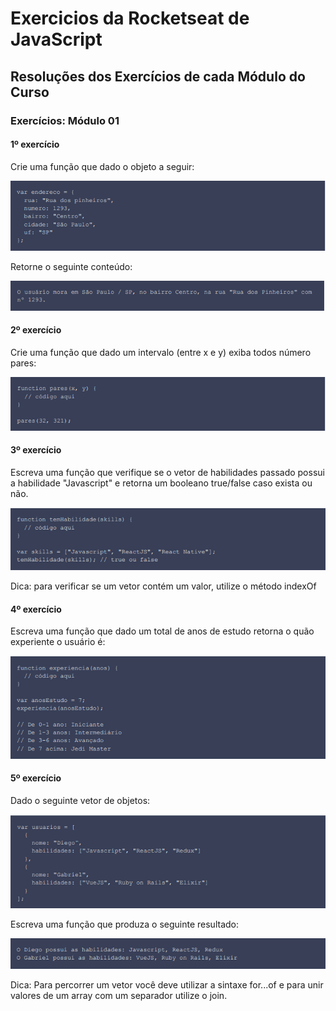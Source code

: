 # Exercicios da Rocketseat de JavaScript
## Resoluções dos Exercícios de cada Módulo do Curso 


### Exercícios: Módulo 01
#### 1º exercício
Crie uma função que dado o objeto a seguir:

![Imagem da 1° parte do 2° Exercicio](https://github.com/Gabriel-Vasconcelos/Exercicios-Rocketseat-JS/blob/master/Images/1-modulo-1.PNG)

Retorne o seguinte conteúdo:

![Imagem da 2° parte do 1° Exercicio](https://github.com/Gabriel-Vasconcelos/Exercicios-Rocketseat-JS/blob/master/Images/1-modulo-1.1.PNG)


#### 2º exercício
Crie uma função que dado um intervalo (entre x e y) exiba todos número pares:

![Imagem do 2° Exercicio](https://github.com/Gabriel-Vasconcelos/Exercicios-Rocketseat-JS/blob/master/Images/1-modulo-2.PNG)


#### 3º exercício
Escreva uma função que verifique se o vetor de habilidades passado possui a habilidade "Javascript"
e retorna um booleano true/false caso exista ou não.

![Imagem do 3° Exercicio](https://github.com/Gabriel-Vasconcelos/Exercicios-Rocketseat-JS/blob/master/Images/1-modulo-3.PNG)

Dica: para verificar se um vetor contém um valor, utilize o método indexOf


#### 4º exercício
Escreva uma função que dado um total de anos de estudo retorna o quão experiente o usuário é:

![Imagem do 4° Exercicio](https://github.com/Gabriel-Vasconcelos/Exercicios-Rocketseat-JS/blob/master/Images/1-modulo-4.PNG)


#### 5º exercício
Dado o seguinte vetor de objetos:

![Imagem da 1° parte do 5° Exercicio](https://github.com/Gabriel-Vasconcelos/Exercicios-Rocketseat-JS/blob/master/Images/1-modulo-5.PNG)

Escreva uma função que produza o seguinte resultado:

![Imagem da 2° parte do 5° Exercicio](https://github.com/Gabriel-Vasconcelos/Exercicios-Rocketseat-JS/blob/master/Images/1-modulo-5.1.PNG)

Dica: Para percorrer um vetor você deve utilizar a sintaxe for...of e para unir valores de um array
com um separador utilize o join.


